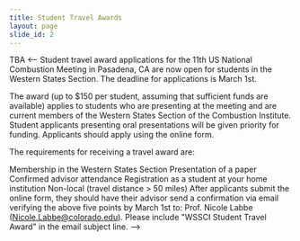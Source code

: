 ```yaml
---
title: Student Travel Awards
layout: page
slide_id: 2
---
```


TBA
<--
Student travel award applications for the 11th US National Combustion Meeting in Pasadena, CA are now open for students in the Western States Section. The deadline for applications is March 1st.

The award (up to $150 per student, assuming that sufficient funds are available) applies to students who are presenting at the meeting and are current members of the Western States Section of the Combustion Institute. Student applicants presenting oral presentations will be given priority for funding. Applicants should apply using the online form.

The requirements for receiving a travel award are:

Membership in the Western States Section
Presentation of a paper 
Confirmed advisor attendance
Registration as a student at your home institution
Non-local (travel distance > 50 miles)
After applicants submit the online form, they should have their advisor send a confirmation via email verifying the above five points by March 1st to: Prof. Nicole Labbe (Nicole.Labbe@colorado.edu). Please include "WSSCI Student Travel Award" in the email subject line.
-->